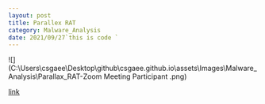 ```yaml
---
layout: post
title: Parallex RAT
category: Malware_Analysis
date: 2021/09/27`this is code `
---
```



![](C:\Users\csgaee\Desktop\github\csgaee.github.io\assets\Images\Malware_Analysis\Parallax_RAT\-Zoom Meeting Participant .png)





[link](www.google.com)